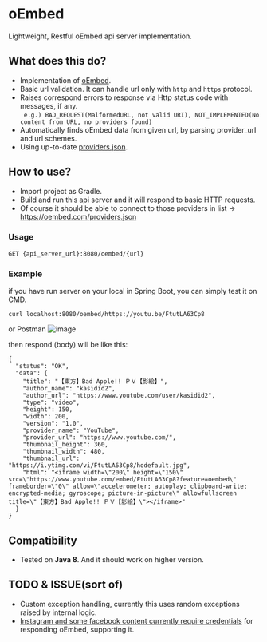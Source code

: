 # oEmbed
Lightweight, Restful oEmbed api server implementation.

## What does this do?
- Implementation of [oEmbed](https://oembed.com/).
- Basic url validation. It can handle url only with `http` and `https` protocol.
- Raises correspond errors to response via Http status code with messages, if any. \
` e.g.) BAD_REQUEST(MalformedURL, not valid URI), NOT_IMPLEMENTED(No content from URL, no providers found)`
- Automatically finds oEmbed data from given url, by parsing provider_url and url schemes.
- Using up-to-date [providers.json](https://oembed.com/providers.json).

## How to use?
- Import project as Gradle.
- Build and run this api server and it will respond to basic HTTP requests.
- Of course it should be able to connect to those providers in list -> https://oembed.com/providers.json

### Usage
```
GET {api_server_url}:8080/oembed/{url}
```

### Example
if you have run server on your local in Spring Boot, you can simply test it on CMD.
```
curl localhost:8080/oembed/https://youtu.be/FtutLA63Cp8
```

or Postman
![image](https://user-images.githubusercontent.com/93891414/181448587-a1fbe099-31e9-4455-8493-99d9bb4828e0.png)

then respond (body) will be like this:
```
{
  "status": "OK",
  "data": {
    "title": "【東方】Bad Apple!! ＰＶ【影絵】",
    "author_name": "kasidid2",
    "author_url": "https://www.youtube.com/user/kasidid2",
    "type": "video",
    "height": 150,
    "width": 200,
    "version": "1.0",
    "provider_name": "YouTube",
    "provider_url": "https://www.youtube.com/",
    "thumbnail_height": 360,
    "thumbnail_width": 480,
    "thumbnail_url": "https://i.ytimg.com/vi/FtutLA63Cp8/hqdefault.jpg",
    "html": "<iframe width=\"200\" height=\"150\" src=\"https://www.youtube.com/embed/FtutLA63Cp8?feature=oembed\" frameborder=\"0\" allow=\"accelerometer; autoplay; clipboard-write; encrypted-media; gyroscope; picture-in-picture\" allowfullscreen title=\"【東方】Bad Apple!! ＰＶ【影絵】\"></iframe>"
  }
}
```

## Compatibility
- Tested on <b>Java 8</b>. And it should work on higher version.

## TODO & ISSUE(sort of)
- Custom exception handling, currently this uses random exceptions raised by internal logic.
- [Instagram and some facebook content currently require credentials](https://developers.facebook.com/docs/instagram/oembed/) for responding oEmbed, supporting it.
